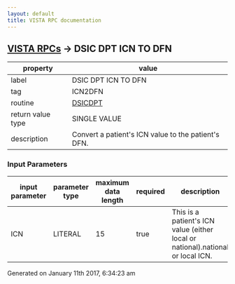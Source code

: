 ```yaml
---
layout: default
title: VISTA RPC documentation
---
```




## [VISTA RPCs](TableOfContent.md) &#8594; DSIC DPT ICN TO DFN 

 property | value 
--- | --- 
 label | DSIC DPT ICN TO DFN
 tag | ICN2DFN
 routine | [DSICDPT](http://code.osehra.org/dox/Routine_DSICDPT_source.html)
 return value type | SINGLE VALUE
 description | Convert a patient's ICN value to the patient's DFN.

### Input Parameters

| input parameter | parameter type | maximum data length | required | description | 
| --- | --- | --- | --- | --- | 
| ICN | LITERAL | 15 | true | This is a patient's ICN value (either local or national).national or local ICN. | 




Generated on January 11th 2017, 6:34:23 am